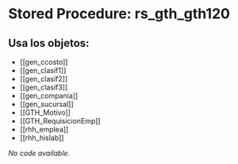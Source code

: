 # Stored Procedure: rs_gth_gth120

## Usa los objetos:
- [[gen_ccosto]]
- [[gen_clasif1]]
- [[gen_clasif2]]
- [[gen_clasif3]]
- [[gen_compania]]
- [[gen_sucursal]]
- [[GTH_Motivo]]
- [[GTH_RequisicionEmp]]
- [[rhh_emplea]]
- [[rhh_hislab]]

*No code available.*
